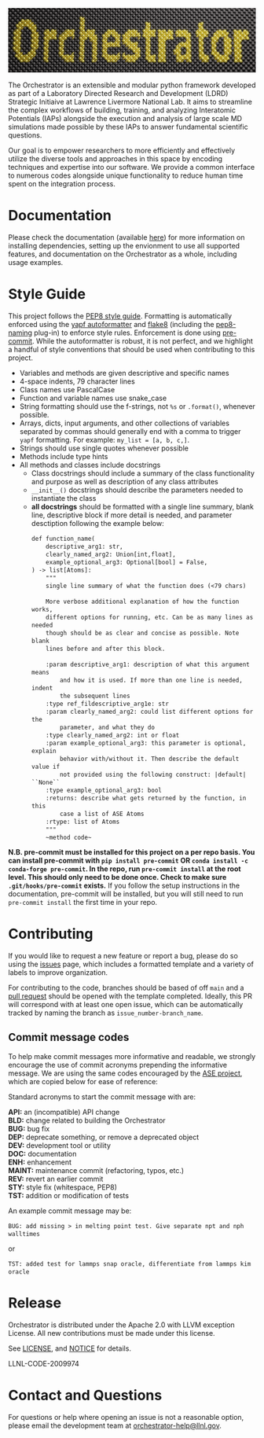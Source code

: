 <img src="./docs/source/orchestrator_banner.png" alt="banner" width="600"/>

The Orchestrator is an extensible and modular python framework developed as
part of a Laboratory Directed Research and Development (LDRD) Strategic
Initiaive at Lawrence Livermore National Lab. It aims to streamline the complex
workflows of building, training, and analyzing Interatomic Potentials (IAPs)
alongside the execution and analysis of large scale MD simulations made
possible by these IAPs to answer fundamental scientific questions.

Our goal is to empower researchers to more efficiently and effectively utilize
the diverse tools and approaches in this space by encoding techniques and
expertise into our software. We provide a common interface to numerous codes
alongside unique functionality to reduce human time spent on the integration
process.

# Documentation

Please check the documentation (available
[here](https://orchestrator-docs.readthedocs.io/en/latest/index.html)) for
more information on installing dependencies, setting up the envionment to use
all supported features, and documentation on the Orchestrator as a whole,
including usage examples.

# Style Guide

This project follows the
[PEP8 style guide](https://peps.python.org/pep-0008/).
Formatting is automatically enforced using the
[yapf autoformatter](https://github.com/google/yapf) and
[flake8](https://flake8.pycqa.org/en/latest/) (including the
[pep8-naming](https://github.com/PyCQA/pep8-naming) plug-in) to
enforce style rules. Enforcement is done using
[pre-commit](https://pre-commit.com/). While the autoformatter is robust,
it is not perfect, and we highlight a handful of style conventions that
should be used when contributing to this project.

- Variables and methods are given descriptive and specific names
- 4-space indents, 79 character lines
- Class names use PascalCase
- Function and variable names use snake_case
- String formatting should use the f-strings, not `%s` or `.format()`,
whenever possible.
- Arrays, dicts, input arguments, and other collections of variables
separated by commas should generally end with a comma to trigger
`yapf` formatting. For example: `my_list = [a, b, c,]`.
- Strings should use single quotes whenever possible
- Methods include type hints
- All methods and classes include docstrings
    - Class docstrings should include a summary of the class functionality and purpose
      as well as description of any class attributes
    - `__init__()` docstrings should describe the parameters needed to instantiate the class
    - **all docstrings** should be formatted with a single line summary, blank line, descriptive
    block if more detail is needed, and parameter desctiption following the example below:
        ```
        def function_name(
            descriptive_arg1: str,
            clearly_named_arg2: Union[int,float],
            example_optional_arg3: Optional[bool] = False,
        ) -> list[Atoms]:
            """
            single line summary of what the function does (<79 chars)

            More verbose additional explanation of how the function works,
            different options for running, etc. Can be as many lines as needed
            though should be as clear and concise as possible. Note blank
            lines before and after this block.

            :param descriptive_arg1: description of what this argument means
                and how it is used. If more than one line is needed, indent
                the subsequent lines
            :type ref_fildescriptive_arg1e: str
            :param clearly_named_arg2: could list different options for the
                parameter, and what they do
            :type clearly_named_arg2: int or float
            :param example_optional_arg3: this parameter is optional, explain
                behavior with/without it. Then describe the default value if
                not provided using the following construct: |default| ``None``
            :type example_optional_arg3: bool
            :returns: describe what gets returned by the function, in this
                case a list of ASE Atoms
            :rtype: list of Atoms
            """
            ~method code~
        ```


**N.B. pre-commit must be installed for this project on a per repo
basis. You can install pre-commit with `pip install pre-commit` OR
`conda install -c conda-forge pre-commit`. In the repo, run
`pre-commit install` at the root level. This should only need to be
done once. Check to make sure `.git/hooks/pre-commit` exists.** If you follow
the setup instructions in the documentation, pre-commit will be installed, but
you will still need to run `pre-commit install` the first time in your repo.


# Contributing

If you would like to request a new feature or report a bug, please do so using
the [issues](https://github.com/LLNL/orchestrator/issues) page, which includes a formatted template and a
variety of labels to improve organization.

For contributing to the code, branches should be based of off `main` and a
[pull request](https://github.com/LLNL/orchestrator/pulls) should be opened with the template completed.
Ideally, this PR will correspond with at least one open issue, which can be
automatically tracked by naming the branch as `issue_number-branch_name`.

## Commit message codes

To help make commit messages more informative and readable, we strongly
encourage the use of commit acronyms prepending the informative message. We
are using the same codes encouraged by the
[ASE project](https://wiki.fysik.dtu.dk/ase/development/contribute.html#writing-the-commit-message),
which are copied below for ease of reference:

Standard acronyms to start the commit message with are:

**API:** an (incompatible) API change\
**BLD:** change related to building the Orchestrator\
**BUG:** bug fix\
**DEP:** deprecate something, or remove a deprecated object\
**DEV:** development tool or utility\
**DOC:** documentation\
**ENH:** enhancement\
**MAINT:** maintenance commit (refactoring, typos, etc.)\
**REV:** revert an earlier commit\
**STY:** style fix (whitespace, PEP8)\
**TST:** addition or modification of tests

An example commit message may be:

    BUG: add missing > in melting point test. Give separate npt and nph walltimes

or

    TST: added test for lammps snap oracle, differentiate from lammps kim oracle

# Release

Orchestrator is distributed under the Apache 2.0 with LLVM exception License.
All new contributions must be made under this license.

See [LICENSE](https://github.com/LLNL/orchestrator/blob/main/LICENSE.txt), and 
[NOTICE](https://github.com/LLNL/orchestrator/blob/main/NOTICE.txt) for details.

LLNL-CODE-2009974

# Contact and Questions

For questions or help where opening an issue is not a reasonable option, please
email the development team at orchestrator-help@llnl.gov.
